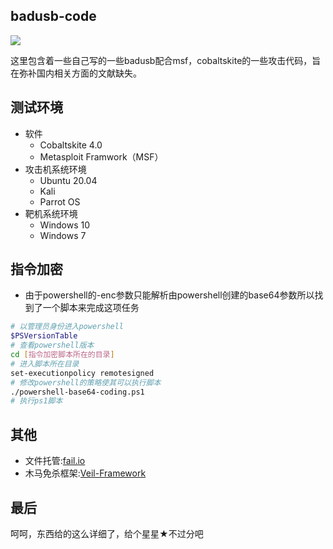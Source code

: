 ## badusb-code
![](https://img.shields.io/badge/By:-resinprotein2333-green.svg)

这里包含着一些自己写的一些badusb配合msf，cobaltskite的一些攻击代码，旨在弥补国内相关方面的文献缺失。

## 测试环境
* 软件
  * Cobaltskite 4.0
  * Metasploit Framwork（MSF）
* 攻击机系统环境
  * Ubuntu 20.04
  * Kali
  * Parrot OS 
* 靶机系统环境
  * Windows 10
  * Windows 7 
## 指令加密
* 由于powershell的-enc参数只能解析由powershell创建的base64参数所以找到了一个脚本来完成这项任务
```sh
# 以管理员身份进入powershell
$PSVersionTable
# 查看powershell版本
cd [指令加密脚本所在的目录]
# 进入脚本所在目录
set-executionpolicy remotesigned
# 修改powershell的策略使其可以执行脚本
./powershell-base64-coding.ps1
# 执行ps1脚本
```

## 其他

* 文件托管:[fail.io](https://www.file.io/)
* 木马免杀框架:[Veil-Framework](https://github.com/Veil-Framework/Veil-Evasion)

## 最后
呵呵，东西给的这么详细了，给个星星★不过分吧
